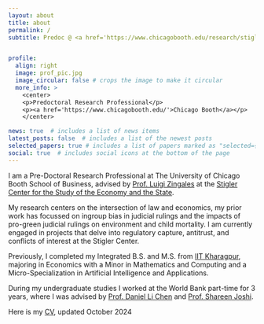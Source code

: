 ```yaml
---
layout: about
title: about
permalink: /
subtitle: Predoc @ <a href='https://www.chicagobooth.edu/research/stigler'>Stigler Center</a> | <a href='shashank.singh@chicagobooth.edu'>shashank.singh@chicagobooth.edu</a>


profile:
  align: right
  image: prof_pic.jpg
  image_circular: false # crops the image to make it circular
  more_info: >
    <center>
    <p>Predoctoral Research Professional</p>
    <p><a href='https://www.chicagobooth.edu/'>Chicago Booth</a></p>
    </center>

news: true  # includes a list of news items
latest_posts: false  # includes a list of the newest posts
selected_papers: true # includes a list of papers marked as "selected={true}"
social: true  # includes social icons at the bottom of the page
---
```


I am a Pre-Doctoral Research Professional at The University of Chicago Booth School of Business, advised by [Prof. Luigi Zingales](https://faculty.chicagobooth.edu/luigi-zingales?_gl=1*6zie3z*_gcl_au*MTU1NTQ0NDQ4MC4xNjk5NDE4Njkx*_ga*MTg3ODQwMTc0My4xNjc0OTI4OTM0*_ga_PDRJWHFTEV*MTcwMzIxOTY4MC4yMzMuMS4xNzAzMjIxMzM3LjYwLjAuMA..&_ga=2.253703117.535278016.1703219680-1878401743.1674928934) at the [Stigler Center for the Study of the Economy and the State](https://www.chicagobooth.edu/research/stigler).

My research centers on the intersection of law and economics, my prior work has focussed on ingroup bias in judicial rulings and the impacts of pro-green judicial rulings on environment and child mortality. I am currently engaged in projects that delve into regulatory capture, antitrust, and conflicts of interest at the Stigler Center.

Previously, I completed my Integrated B.S. and M.S. from [IIT Kharagpur](https://www.iitkgp.ac.in), majoring in Economics with a Minor in Mathematics and Computing and a Micro-Specialization in Artificial Intelligence and Applications.

During my undergraduate studies I worked at the World Bank part-time for 3 years, where I was advised by [Prof. Daniel Li Chen](https://users.nber.org/~dlchen/) and [Prof. Shareen Joshi](https://gufaculty360.georgetown.edu/s/contact/00336000014RYK7AAO/shareen-joshi).


Here is my [CV](https://shashanksinghnain.github.io/assets/pdf/shashank_cv.pdf), updated October 2024
